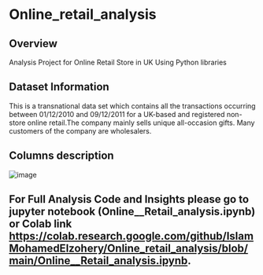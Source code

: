 # Online_retail_analysis
## Overview 
Analysis Project for Online Retail Store in UK Using Python libraries
## Dataset Information
This is a transnational data set which contains all the transactions occurring between 01/12/2010 and 09/12/2011 for a UK-based and registered non-store online retail.The company mainly sells unique all-occasion gifts. Many customers of the company are wholesalers.
## Columns description
![image](https://github.com/user-attachments/assets/028fd2ed-11b6-4719-8d9e-f862cba43647)
## For Full Analysis Code and Insights please go to jupyter notebook (Online__Retail_analysis.ipynb) or Colab link https://colab.research.google.com/github/IslamMohamedElzohery/Online_retail_analysis/blob/main/Online__Retail_analysis.ipynb.
